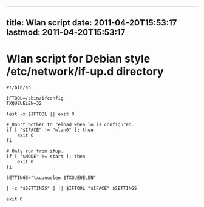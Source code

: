 
---
title: Wlan script
date: 2011-04-20T15:53:17
lastmod: 2011-04-20T15:53:17
---
Wlan script for Debian style /etc/network/if-up.d directory
===========================================================

    #!/bin/sh

    IFTOOL=/sbin/ifconfig
    TXQUEUELEN=32

    test -x $IFTOOL || exit 0

    # Don't bother to reload when lo is configured.
    if [ "$IFACE" != "wlan0" ]; then
        exit 0
    fi

    # Only run from ifup.
    if [ "$MODE" != start ]; then
        exit 0
    fi

    SETTINGS="txqueuelen $TXQUEUELEN"

    [ -z "$SETTINGS" ] || $IFTOOL "$IFACE" $SETTINGS

    exit 0
